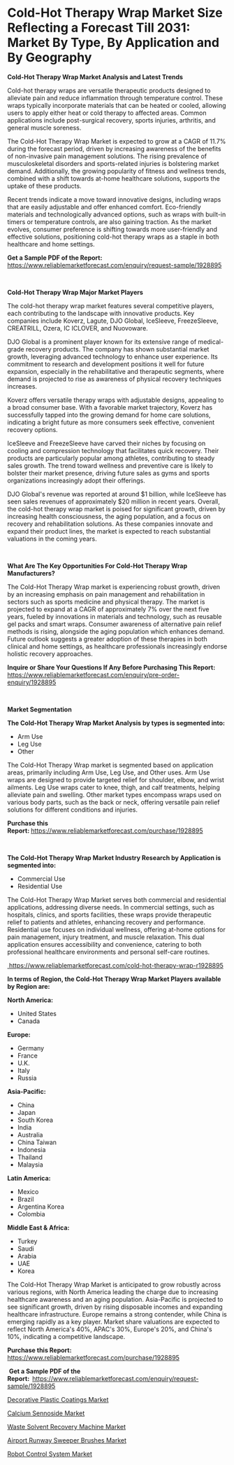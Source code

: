 <p><h1>Cold-Hot Therapy Wrap Market Size Reflecting a Forecast Till 2031: Market By Type, By Application and By Geography</h1></p><p><strong>Cold-Hot Therapy Wrap Market Analysis and Latest Trends</strong></p>
<p><p>Cold-hot therapy wraps are versatile therapeutic products designed to alleviate pain and reduce inflammation through temperature control. These wraps typically incorporate materials that can be heated or cooled, allowing users to apply either heat or cold therapy to affected areas. Common applications include post-surgical recovery, sports injuries, arthritis, and general muscle soreness.</p><p>The Cold-Hot Therapy Wrap Market is expected to grow at a CAGR of 11.7% during the forecast period, driven by increasing awareness of the benefits of non-invasive pain management solutions. The rising prevalence of musculoskeletal disorders and sports-related injuries is bolstering market demand. Additionally, the growing popularity of fitness and wellness trends, combined with a shift towards at-home healthcare solutions, supports the uptake of these products.</p><p>Recent trends indicate a move toward innovative designs, including wraps that are easily adjustable and offer enhanced comfort. Eco-friendly materials and technologically advanced options, such as wraps with built-in timers or temperature controls, are also gaining traction. As the market evolves, consumer preference is shifting towards more user-friendly and effective solutions, positioning cold-hot therapy wraps as a staple in both healthcare and home settings.</p></p>
<p><strong>Get a Sample PDF of the Report:&nbsp;</strong> <a href="https://www.reliablemarketforecast.com/enquiry/request-sample/1928895?utm_campaign=1141&utm_medium=2&utm_source=Github&utm_content=ia&utm_term=25102024&utm_id=cold-hot-therapy-wrap">https://www.reliablemarketforecast.com/enquiry/request-sample/1928895</a></p>
<p>&nbsp;</p>
<p><strong>Cold-Hot Therapy Wrap Major Market Players</strong></p>
<p><p>The cold-hot therapy wrap market features several competitive players, each contributing to the landscape with innovative products. Key companies include Koverz, Lagute, DJO Global, IceSleeve, FreezeSleeve, CREATRILL, Ozera, IC ICLOVER, and Nuovoware.</p><p>DJO Global is a prominent player known for its extensive range of medical-grade recovery products. The company has shown substantial market growth, leveraging advanced technology to enhance user experience. Its commitment to research and development positions it well for future expansion, especially in the rehabilitative and therapeutic segments, where demand is projected to rise as awareness of physical recovery techniques increases.</p><p>Koverz offers versatile therapy wraps with adjustable designs, appealing to a broad consumer base. With a favorable market trajectory, Koverz has successfully tapped into the growing demand for home care solutions, indicating a bright future as more consumers seek effective, convenient recovery options.</p><p>IceSleeve and FreezeSleeve have carved their niches by focusing on cooling and compression technology that facilitates quick recovery. Their products are particularly popular among athletes, contributing to steady sales growth. The trend toward wellness and preventive care is likely to bolster their market presence, driving future sales as gyms and sports organizations increasingly adopt their offerings.</p><p>DJO Global's revenue was reported at around $1 billion, while IceSleeve has seen sales revenues of approximately $20 million in recent years. Overall, the cold-hot therapy wrap market is poised for significant growth, driven by increasing health consciousness, the aging population, and a focus on recovery and rehabilitation solutions. As these companies innovate and expand their product lines, the market is expected to reach substantial valuations in the coming years.</p></p>
<p>&nbsp;</p>
<p><strong>What Are The Key Opportunities For Cold-Hot Therapy Wrap Manufacturers?</strong></p>
<p><p>The Cold-Hot Therapy Wrap market is experiencing robust growth, driven by an increasing emphasis on pain management and rehabilitation in sectors such as sports medicine and physical therapy. The market is projected to expand at a CAGR of approximately 7% over the next five years, fueled by innovations in materials and technology, such as reusable gel packs and smart wraps. Consumer awareness of alternative pain relief methods is rising, alongside the aging population which enhances demand. Future outlook suggests a greater adoption of these therapies in both clinical and home settings, as healthcare professionals increasingly endorse holistic recovery approaches.</p></p>
<p><strong>Inquire or Share Your Questions If Any Before Purchasing This Report:</strong> <a href="https://www.reliablemarketforecast.com/enquiry/pre-order-enquiry/1928895?utm_campaign=1141&utm_medium=2&utm_source=Github&utm_content=ia&utm_term=25102024&utm_id=cold-hot-therapy-wrap">https://www.reliablemarketforecast.com/enquiry/pre-order-enquiry/1928895</a></p>
<p>&nbsp;</p>
<p><strong>Market Segmentation</strong></p>
<p><strong>The Cold-Hot Therapy Wrap Market Analysis by types is segmented into:</strong></p>
<p><ul><li>Arm Use</li><li>Leg Use</li><li>Other</li></ul></p>
<p><p>The Cold-Hot Therapy Wrap market is segmented based on application areas, primarily including Arm Use, Leg Use, and Other uses. Arm Use wraps are designed to provide targeted relief for shoulder, elbow, and wrist ailments. Leg Use wraps cater to knee, thigh, and calf treatments, helping alleviate pain and swelling. Other market types encompass wraps used on various body parts, such as the back or neck, offering versatile pain relief solutions for different conditions and injuries.</p></p>
<p><strong>Purchase this Report:&nbsp;</strong><a href="https://www.reliablemarketforecast.com/purchase/1928895?utm_campaign=1141&utm_medium=2&utm_source=Github&utm_content=ia&utm_term=25102024&utm_id=cold-hot-therapy-wrap">https://www.reliablemarketforecast.com/purchase/1928895</a></p>
<p>&nbsp;</p>
<p><strong>The Cold-Hot Therapy Wrap Market Industry Research by Application is segmented into:</strong></p>
<p><ul><li>Commercial Use</li><li>Residential Use</li></ul></p>
<p><p>The Cold-Hot Therapy Wrap Market serves both commercial and residential applications, addressing diverse needs. In commercial settings, such as hospitals, clinics, and sports facilities, these wraps provide therapeutic relief to patients and athletes, enhancing recovery and performance. Residential use focuses on individual wellness, offering at-home options for pain management, injury treatment, and muscle relaxation. This dual application ensures accessibility and convenience, catering to both professional healthcare environments and personal self-care routines.</p></p>
<p><a href="https://www.reliablemarketforecast.com/cold-hot-therapy-wrap-r1928895?utm_campaign=1141&utm_medium=2&utm_source=Github&utm_content=ia&utm_term=25102024&utm_id=cold-hot-therapy-wrap">&nbsp;https://www.reliablemarketforecast.com/cold-hot-therapy-wrap-r1928895</a></p>
<p><strong>In terms of Region, the Cold-Hot Therapy Wrap Market Players available by Region are:</strong></p>
<p>
    <p> <strong> North America: </strong>
        <ul>
            <li>United States</li>
            <li>Canada</li>
        </ul>
        </p> 
    <p> <strong> Europe: </strong>
        <ul>
            <li>Germany</li>
            <li>France</li>
            <li>U.K.</li>
            <li>Italy</li>
            <li>Russia</li>
        </ul>
        </p> 
    <p> <strong> Asia-Pacific: </strong>
        <ul>
            <li>China</li>
            <li>Japan</li>
            <li>South Korea</li>
            <li>India</li>
            <li>Australia</li>
            <li>China Taiwan</li>
            <li>Indonesia</li>
            <li>Thailand</li>
            <li>Malaysia</li>
        </ul>
        </p> 
    <p> <strong> Latin America: </strong>
        <ul>
            <li>Mexico</li>
            <li>Brazil</li>
            <li>Argentina Korea</li>
            <li>Colombia</li>
        </ul>
        </p> 
    <p> <strong> Middle East & Africa: </strong>
        <ul>
            <li>Turkey</li>
            <li>Saudi</li>
            <li>Arabia</li>
            <li>UAE</li>
            <li>Korea</li>
        </ul>
    </p>
    </p>
<p><p>The Cold-Hot Therapy Wrap Market is anticipated to grow robustly across various regions, with North America leading the charge due to increasing healthcare awareness and an aging population. Asia-Pacific is projected to see significant growth, driven by rising disposable incomes and expanding healthcare infrastructure. Europe remains a strong contender, while China is emerging rapidly as a key player. Market share valuations are expected to reflect North America's 40%, APAC's 30%, Europe's 20%, and China's 10%, indicating a competitive landscape.</p></p>
<p><strong>Purchase this Report: </strong><a href="https://www.reliablemarketforecast.com/purchase/1928895?utm_campaign=1141&utm_medium=2&utm_source=Github&utm_content=ia&utm_term=25102024&utm_id=cold-hot-therapy-wrap">https://www.reliablemarketforecast.com/purchase/1928895</a></p>
<p>&nbsp;<strong>Get a Sample PDF of the Report:&nbsp;&nbsp;</strong><a href="https://www.reliablemarketforecast.com/enquiry/request-sample/1928895?utm_campaign=1141&utm_medium=2&utm_source=Github&utm_content=ia&utm_term=25102024&utm_id=cold-hot-therapy-wrap">https://www.reliablemarketforecast.com/enquiry/request-sample/1928895</a></p>
<p><strong></strong></p>
<p><p><a href="https://www.linkedin.com/pulse/decorative-plastic-coatings-market-consolidation-impact-structure-41twc?utm_campaign=1141&utm_medium=2&utm_source=Github&utm_content=ia&utm_term=25102024&utm_id=cold-hot-therapy-wrap">Decorative Plastic Coatings Market</a></p><p><a href="https://github.com/lmorisekv5e/Market-Research-Report-List-1/blob/main/calcium-sennoside-market.md?utm_campaign=1141&utm_medium=2&utm_source=Github&utm_content=ia&utm_term=25102024&utm_id=cold-hot-therapy-wrap">Calcium Sennoside Market</a></p><p><a href="https://www.linkedin.com/pulse/key-drivers-waste-solvent-recovery-machine-market-trends-future-ejsac?utm_campaign=1141&utm_medium=2&utm_source=Github&utm_content=ia&utm_term=25102024&utm_id=cold-hot-therapy-wrap">Waste Solvent Recovery Machine Market</a></p><p><a href="https://github.com/anitrabixvburgie/Market-Research-Report-List-1/blob/main/airport-runway-sweeper-brushes-market.md?utm_campaign=1141&utm_medium=2&utm_source=Github&utm_content=ia&utm_term=25102024&utm_id=cold-hot-therapy-wrap">Airport Runway Sweeper Brushes Market</a></p><p><a href="https://issuu.com/reportprime-2/docs/robot-control-system-market-size-20_170c319fbba71e?utm_campaign=1141&utm_medium=2&utm_source=Github&utm_content=ia&utm_term=25102024&utm_id=cold-hot-therapy-wrap">Robot Control System Market</a></p></p>